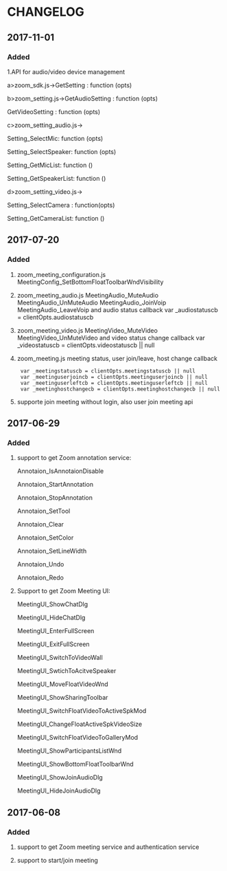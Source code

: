 # CHANGELOG
## 2017-11-01

### Added

1.API for audio/video device management

a>zoom_sdk.js->GetSetting : function (opts)

b>zoom_setting.js->GetAudioSetting : function (opts)

GetVideoSetting : function (opts)

c>zoom_setting_audio.js->

Setting_SelectMic: function (opts)

Setting_SelectSpeaker: function (opts)

Setting_GetMicList: function ()

Setting_GetSpeakerList: function ()

d>zoom_setting_video.js->

Setting_SelectCamera : function(opts)

Setting_GetCameraList: function ()

## 2017-07-20

### Added

1. zoom_meeting_configuration.js
        MeetingConfig_SetBottomFloatToolbarWndVisibility

2. zoom_meeting_audio.js
        MeetingAudio_MuteAudio
        MeetingAudio_UnMuteAudio
        MeetingAudio_JoinVoip
        MeetingAudio_LeaveVoip
        and audio status callback
        var _audiostatuscb = clientOpts.audiostatuscb

3. zoom_meeting_video.js
        MeetingVideo_MuteVideo
        MeetingVideo_UnMuteVideo
        and video status change callback
        var _videostatuscb = clientOpts.videostatuscb || null

4. zoom_meeting.js
        meeting status, user join/leave, host change callback

        var _meetingstatuscb = clientOpts.meetingstatuscb || null
        var _meetinguserjoincb = clientOpts.meetinguserjoincb || null
        var _meetinguserleftcb = clientOpts.meetinguserleftcb || null
        var _meetinghostchangecb = clientOpts.meetinghostchangecb || null

5. supporte join meeting without login, also user join meeting api

## 2017-06-29

### Added

1. support to get Zoom annotation service:

   Annotaion_IsAnnotaionDisable

   Annotaion_StartAnnotation
   
   Annotaion_StopAnnotation
   
   Annotaion_SetTool
   
   Annotaion_Clear
   
   Annotaion_SetColor
   
   Annotaion_SetLineWidth
   
   Annotaion_Undo
   
   Annotaion_Redo
   

2. Support to get Zoom Meeting UI:

   MeetingUI_ShowChatDlg
   
   MeetingUI_HideChatDlg
   
   MeetingUI_EnterFullScreen
   
   MeetingUI_ExitFullScreen
   
   MeetingUI_SwitchToVideoWall
   
   MeetingUI_SwtichToAcitveSpeaker
   
   MeetingUI_MoveFloatVideoWnd
   
   MeetingUI_ShowSharingToolbar
   
   MeetingUI_SwitchFloatVideoToActiveSpkMod
   
   MeetingUI_ChangeFloatActiveSpkVideoSize
   
   MeetingUI_SwitchFloatVideoToGalleryMod
   
   MeetingUI_ShowParticipantsListWnd
   
   MeetingUI_ShowBottomFloatToolbarWnd
   
   MeetingUI_ShowJoinAudioDlg
   
   MeetingUI_HideJoinAudioDlg
   

## 2017-06-08

### Added

1. support to get Zoom meeting service and authentication service

2. support to start/join meeting
